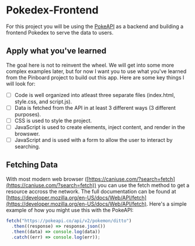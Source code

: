 # Pokedex-Frontend

For this project you will be using the [PokeAPI](https://pokeapi.co/) as a backend and building a frontend Pokedex to serve the data to users.

## Apply what you've learned

The goal here is not to reinvent the wheel. We will get into some more complex examples later, but for now I want you to use what you've learned from the Pinboard project to build out this app. Here are some key things I will look for:

- [ ] Code is well organized into atleast three separate files (index.html, style.css, and script.js).
- [ ] Data is fetched from the API in at least 3 different ways (3 different purposes).
- [ ] CSS is used to style the project.
- [ ] JavaScript is used to create elements, inject content, and render in the browswer.
- [ ] JavaScript and is used with a form to allow the user to interact by searching.

## Fetching Data

With most modern web browser ([https://caniuse.com/?search=fetch](https://caniuse.com/?search=fetch)) you can use the fetch method to get a resource accross the network. The full documentation can be found at [https://developer.mozilla.org/en-US/docs/Web/API/fetch](https://developer.mozilla.org/en-US/docs/Web/API/fetch). Here's a simple example of how you might use this with the PokeAPI:

```javascript
fetch("https://pokeapi.co/api/v2/pokemon/ditto")
  .then((response) => response.json())
  .then((data) => console.log(data))
  .catch((err) => console.log(err));
```
